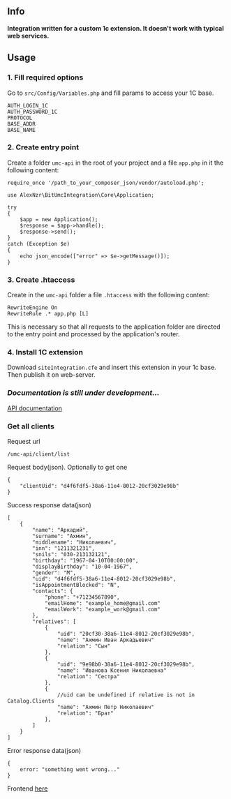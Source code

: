 ## **Info**
**Integration written for a custom 1c extension. It doesn't work with typical web services.**

## Usage

### 1. Fill required options
Go to `src/Config/Variables.php` and fill params to access your 1C base.
```
AUTH_LOGIN_1C
AUTH_PASSWORD_1C
PROTOCOL
BASE_ADDR
BASE_NAME
```

### 2. Create entry point
Create a folder `umc-api` in the root of your project and a file `app.php` in it  the following content:
```
require_once '/path_to_your_composer_json/vendor/autoload.php';

use AlexNzr\BitUmcIntegration\Core\Application;

try
{
    $app = new Application();
    $response = $app->handle();
    $response->send();
}
catch (Exception $e)
{
    echo json_encode(["error" => $e->getMessage()]);
}
```

### 3. Create .htaccess
Create in the `umc-api` folder a file `.htaccess` with the following content:
```
RewriteEngine On
RewriteRule .* app.php [L]
```
This is necessary so that all requests to the application folder are directed to the entry point and processed by the application's router.

### 4. Install 1C extension
Download `siteIntegration.cfe` and insert this extension in your 1c base.
Then publish it on web-server.

### ***Documentation is still under development...***

[API documentation](https://app.swaggerhub.com/apis-docs/alex-nzr/Bit-umc-integration/1.0.0#/)


### Get all clients
Request url
```
/umc-api/client/list
```
Request body(json). Optionally to get one
```
{
    "clientUid": "d4f6fdf5-38a6-11e4-8012-20cf3029e98b"
}
```

Success response data(json)
```
[
    {
        "name": "Аркадий",
        "surname": "Ахмин",
        "middlename": "Николаевич",
        "inn": "1211321231",
        "snils": "030-213132121",
        "birthday": "1967-04-10T00:00:00",
        "displayBirthday": "10-04-1967",
        "gender": "M",
        "uid": "d4f6fdf5-38a6-11e4-8012-20cf3029e98b",
        "isAppointmentBlocked": "N",
        "contacts": {
            "phone": "+71234567890",
            "emailHome": "example_home@gmail.com"
            "emailWork": "example_work@gmail.com"
        },
        "relatives": [
            {
                "uid": "20cf30-38a6-11e4-8012-20cf3029e98b",
                "name": "Ахмин Иван Аркадьевич"
                "relation": "Сын"
            },
            {
                "uid": "9e98b0-38a6-11e4-8012-20cf3029e98b",
                "name": "Иванова Ксения Николаевна"
                "relation": "Сестра"
            },
            {
                //uid can be undefined if relative is not in Catalog.Clients
                "name": "Ахмин Петр Николаевич"
                "relation": "Брат"
            },
        ]
    }
]
```

Error response data(json)
```
{
    error: "something went wrong..."
}
```


Frontend [here](https://github.com/alex-nzr/appointment-form-variations)